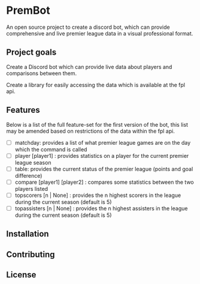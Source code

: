 # PremBot

An open source project to create a discord bot, which can provide comprehensive and live premier league data in a visual professional format.

## Project goals

Create a Discord bot which can provide live data about players and comparisons between them.

Create a library for easily accessing the data which is available at the fpl api.

## Features

Below is a list of the full feature-set for the first version of the bot, this list may be amended based on restrictions of the data within the fpl api.

- [ ] matchday: provides a list of what premier league games are on the day which the command is called
- [ ] player [player1] : provides statistics on a player for the current premier league season
- [ ] table: provides the current status of the premier league (points and goal difference)
- [ ] compare [player1] [player2] : compares some statistics between the two players listed
- [ ] topscorers [n | None] : provides the n highest scorers in the league during the current season (default is 5)
- [ ] topassisters [n | None] : provides the n highest assisters in the league during the current season (default is 5)

## Installation

## Contributing

## License
